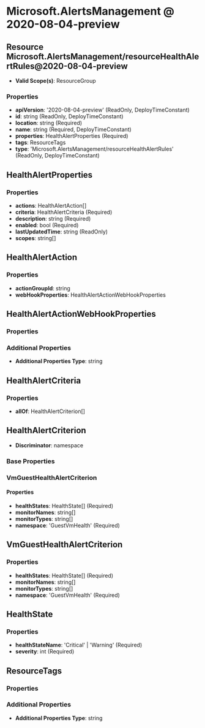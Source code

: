 # Microsoft.AlertsManagement @ 2020-08-04-preview

## Resource Microsoft.AlertsManagement/resourceHealthAlertRules@2020-08-04-preview
* **Valid Scope(s)**: ResourceGroup
### Properties
* **apiVersion**: '2020-08-04-preview' (ReadOnly, DeployTimeConstant)
* **id**: string (ReadOnly, DeployTimeConstant)
* **location**: string (Required)
* **name**: string (Required, DeployTimeConstant)
* **properties**: HealthAlertProperties (Required)
* **tags**: ResourceTags
* **type**: 'Microsoft.AlertsManagement/resourceHealthAlertRules' (ReadOnly, DeployTimeConstant)

## HealthAlertProperties
### Properties
* **actions**: HealthAlertAction[]
* **criteria**: HealthAlertCriteria (Required)
* **description**: string (Required)
* **enabled**: bool (Required)
* **lastUpdatedTime**: string (ReadOnly)
* **scopes**: string[]

## HealthAlertAction
### Properties
* **actionGroupId**: string
* **webHookProperties**: HealthAlertActionWebHookProperties

## HealthAlertActionWebHookProperties
### Properties
### Additional Properties
* **Additional Properties Type**: string

## HealthAlertCriteria
### Properties
* **allOf**: HealthAlertCriterion[]

## HealthAlertCriterion
* **Discriminator**: namespace

### Base Properties
### VmGuestHealthAlertCriterion
#### Properties
* **healthStates**: HealthState[] (Required)
* **monitorNames**: string[]
* **monitorTypes**: string[]
* **namespace**: 'GuestVmHealth' (Required)


## VmGuestHealthAlertCriterion
### Properties
* **healthStates**: HealthState[] (Required)
* **monitorNames**: string[]
* **monitorTypes**: string[]
* **namespace**: 'GuestVmHealth' (Required)

## HealthState
### Properties
* **healthStateName**: 'Critical' | 'Warning' (Required)
* **severity**: int (Required)

## ResourceTags
### Properties
### Additional Properties
* **Additional Properties Type**: string

